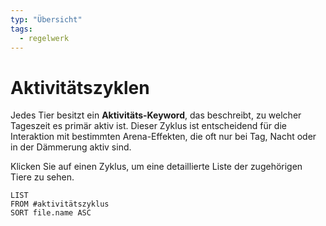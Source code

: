 ```yaml
---
typ: "Übersicht"
tags:
  - regelwerk
---
```


# Aktivitätszyklen

Jedes Tier besitzt ein **Aktivitäts-Keyword**, das beschreibt, zu welcher Tageszeit es primär aktiv ist. Dieser Zyklus ist entscheidend für die Interaktion mit bestimmten Arena-Effekten, die oft nur bei Tag, Nacht oder in der Dämmerung aktiv sind.

Klicken Sie auf einen Zyklus, um eine detaillierte Liste der zugehörigen Tiere zu sehen.

```dataview
LIST
FROM #aktivitätszyklus
SORT file.name ASC